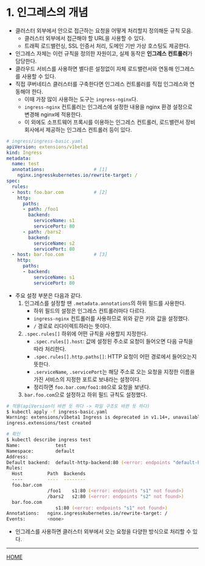 # 1. 인그레스의 개념

- 클러스터 외부에서 안으로 접근하는 요청을 어떻게 처리할지 정의해둔 규칙 모음.
    - 클러스터 외부에서 접근해야 할 URL을 사용할 수 있다.
    - 트래픽 로드밸런싱, SSL 인증서 처리, 도메인 기반 가상 호스팅도 제공한다.
- 인그레스 자체는 이런 규칙을 정의한 자원이고, 실제 동작은 **인그레스 컨트롤러**가 담당한다.
- 클라우드 서비스를 사용하면 별다른 설정없이 자체 로드밸런서와 연동해 인그레스를 사용할 수 있다.
- 직접 쿠버네티스 클러스터를 구축한다면 인그레스 컨트롤러를 직접 인그레스와 연동해야 한다.
    - 이때 가장 많이 사용하는 도구는 `ingress-nginx`다.
    - `ingress-nginx` 컨트롤러는 인그레스에 설정한 내용을 nginx 환경 설정으로 변경해 nginx에 적용한다.
    - 이 외에도 소프트웨어 프록시를 이용하는 인그레스 컨트롤러, 로드밸런서 장비 회사에서 제공하는 인그레스 컨트롤러 등이 있다.
    
```yaml
# ingress/ingress-basic.yaml
apiVersion: extensions/v1beta1
kind: Ingress
metadata:
  name: test
  annotations:                  # [1]
    nginx.ingresskubernetes.io/rewrite-target: /
spec:
  rules:
  - host: foo.bar.com           # [2]
    http:
      paths:
      - path: /foo1
        backend:
          serviceName: s1
          servicePort: 80
      - path: /bars2
        backend:
          serviceName: s2
          servicePort: 80
  - host: bar.foo.com           # [3]
    http:
      paths:
      - backend:
          serviceName: s1
          servicePort: 80
```

- 주요 설정 부분은 다음과 같다.
    1. 인그레스를 설정할 땐 `.metadata.annotations`의 하위 필드를 사용한다.
        - 하위 필드의 설정은 인그레스 컨트롤러마다 다르다.
        - `ingress-nginx` 컨트롤러를 사용하므로 위와 같은 키와 값을 설정했다.
        - `/` 경로로 리다이렉트하라는 뜻이다.
    2. `.spec.rules[]` 하위에 어떤 규칙을 사용할지 지정한다.
        - `.spec.rules[].host`: 값에 설정된 주소로 요청이 들어오면 다음 규칙을 따라 처리한다.
        - `.spec.rules[].http.paths[]`: HTTP 요청이 어떤 경로에서 들어오는지 뜻한다.
        - `.serviceName`, `.servicePort`는 해당 주소로 오는 요청을 지정한 이름을 가진 서비스의 지정한 포트로 보내라는 설정이다.
        - 정리하면 `foo.bar.com/foo1:80`으로 요청을 보낸다.
    3. `bar.foo.com`으로 설정하고 하위 필드 규칙도 설정했다.

```zsh
# 적용(apiVersion이 바뀐 듯 하다 -> 파일 구조도 바뀐 듯 하다)
$ kubectl apply -f ingress-basic.yaml
Warning: extensions/v1beta1 Ingress is deprecated in v1.14+, unavailable in v1.22+; use networking.k8s.io/v1 Ingress
ingress.extensions/test created

# 확인
$ kubectl describe ingress test
Name:             test
Namespace:        default
Address:          
Default backend:  default-http-backend:80 (<error: endpoints "default-http-backend" not found>)
Rules:
  Host         Path  Backends
  ----         ----  --------
  foo.bar.com  
               /foo1    s1:80 (<error: endpoints "s1" not found>)
               /bars2   s2:80 (<error: endpoints "s2" not found>)
  bar.foo.com  
                  s1:80 (<error: endpoints "s1" not found>)
Annotations:   nginx.ingresskubernetes.io/rewrite-target: /
Events:        <none>
```

- 인그레스를 사용하면 클러스터 외부에서 오는 요청을 다양한 방식으로 처리할 수 있다.

-----
[HOME](./index.md)

